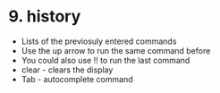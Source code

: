 # 9. history
* Lists of the previosuly entered commands
* Use the up arrow to run the same command before
* You could also use !! to run the last command
* clear - clears the display
* Tab - autocomplete command
